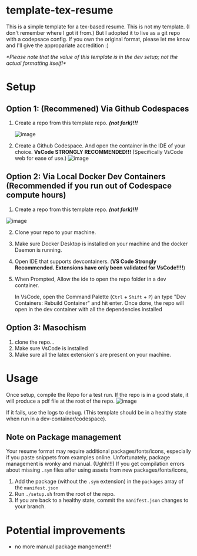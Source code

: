 # template-tex-resume

This is a simple template for a tex-based resume. This is not my template. (I don't remember where I got it from.) But I adopted it to live as a git repo with a codepsace config. If you own the original format, please let me know and I'll give the appropariate accredition :)

_\*Please note that the value of this template is in the dev setup; not the actual formatting itself!\*_
# Setup

## Option 1: (Recommened) Via Github Codespaces
1. Create a repo from this template repo. _**(not fork)!!!**_

   ![image](https://github.com/user-attachments/assets/b808de1c-b0e1-45d1-95a8-3a6477038702)

3. Create a Github Codespace. And open the container in the IDE of your choice. **VsCode STRONGLY RECOMMENDED!!!** (Specifically VsCode web for ease of use.)
  ![image](https://github.com/user-attachments/assets/97c3fb46-7856-483b-aff2-83eb94752545)

## Option 2: Via Local Docker Dev Containers (Recommended if you run out of Codespace compute hours)
1. Create a repo from this template repo. _**(not fork)!!!**_

  ![image](https://github.com/user-attachments/assets/35476c03-9c16-4322-8822-cc7eeb618880)

2. Clone your repo to your machine.
3. Make sure Docker Desktop is installed on your machine and the docker Daemon is running.
4. Open IDE that supports devcontainers. (**VS Code Strongly Recommended. Extensions have only been validated for VsCode!!!!**)
5. When Prompted, Allow the ide to open the repo folder in a dev container.

   In VsCode, open the Command Palette (`Ctrl` + `Shift` + `P`) an type "Dev Containers: Rebuild Container" and hit enter. Once done, the repo will open in the dev container with all the dependencies installed

## Option 3: Masochism
1. clone the repo...
2. Make sure VsCode is installed
3. Make sure all the latex extension's are present on your machine.

# Usage

Once setup, compile the Repo for a test run. If the repo is in a good state, it will produce a pdf file at the root of the repo.
![image](https://github.com/user-attachments/assets/249246bb-4a35-47fb-bbf6-1ca266660fa2)

If it fails, use the logs to debug. (This template should be in a healthy state when run in a dev-container/codespace).

## Note on Package management

Your resume format may require additional packages/fonts/icons, especially if you paste snippets from examples online. Unfortunately, package management is wonky and manual. (Ughh!!!) If you get compilation errors about missing `.sym` files after using assets from new packages/fonts/icons,
1. Add the package (without the `.sym` extension) in the `packages` array of the `manifest.json`
2. Run `./setup.sh` from the root of the repo.
3. If you are back to a healthy state, commit the `manifest.json` changes to your branch.

# Potential improvements
- no more manual package mangement!!!
